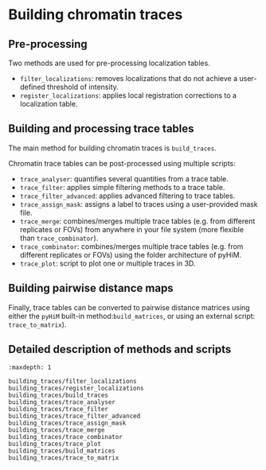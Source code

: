 # Building chromatin traces



## Pre-processing

Two methods are used for pre-processing localization tables.

- `filter_localizations`: removes localizations that do not achieve a user-defined threshold of intensity.
- `register_localizations`: applies local registration corrections to a localization table.



## Building and processing trace tables

The main method for building chromatin traces is `build_traces`.

Chromatin trace tables can be post-processed using multiple scripts:

- `trace_analyser`: quantifies several quantities from a trace table.
- `trace_filter`: applies simple filtering methods to a trace table.
- `trace_filter_advanced`: applies advanced filtering to trace tables.
- `trace_assign_mask`: assigns a label to traces using a user-provided mask file.
- `trace_merge`: combines/merges multiple trace tables (e.g. from different replicates or FOVs) from anywhere in your file system (more flexible than `trace_combinator`). 
- `trace_combinator`: combines/merges multiple trace tables (e.g. from different replicates or FOVs) using the folder architecture of pyHiM.
- `trace_plot`: script to plot one or multiple traces in 3D.



## Building pairwise distance maps

Finally, trace tables can be converted to pairwise distance matrices using either the `pyHiM`  built-in method:`build_matrices`, or using an external script: `trace_to_matrix`).



## Detailed description of methods and scripts

```{toctree}
:maxdepth: 1

building_traces/filter_localizations
building_traces/register_localizations
building_traces/build_traces
building_traces/trace_analyser
building_traces/trace_filter
building_traces/trace_filter_advanced
building_traces/trace_assign_mask
building_traces/trace_merge
building_traces/trace_combinator
building_traces/trace_plot
building_traces/build_matrices
building_traces/trace_to_matrix
```






